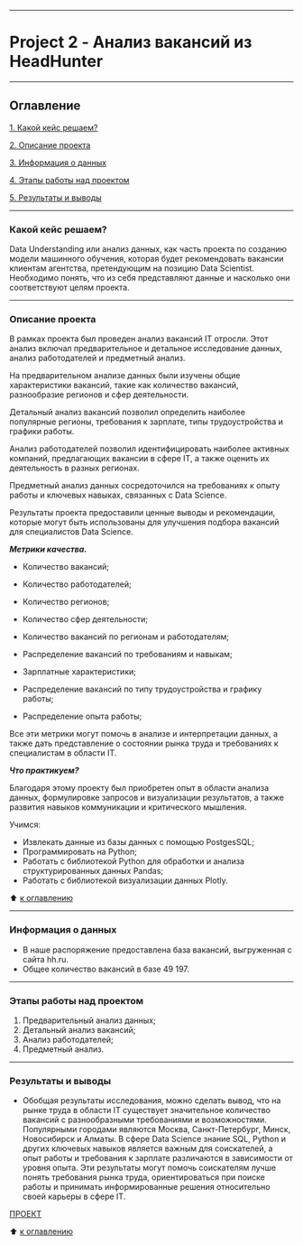 
---

# Project 2 - Анализ вакансий из HeadHunter

---

## Оглавление
  [1. Какой кейс решаем?](https://github.com/211604270720/Project_Skillfactory/tree/master/project_2#Какой-кейс-решаем)
  
  [2. Описание проекта](https://github.com/211604270720/Project_Skillfactory/tree/master/project_2#Описание-проекта)

  [3. Информация о данных](https://github.com/211604270720/Project_Skillfactory/tree/master/project_2#Информация-о-данных)

  [4. Этапы работы над проектом](https://github.com/211604270720/Project_Skillfactory/tree/master/project_2#Этапы-работы-над-проектом)

  [5. Результаты и выводы](https://github.com/211604270720/Project_Skillfactory/tree/master/project_2#Результаты-и-выводы)

---

### Какой кейс решаем?

Data Understanding или анализ данных, как часть проекта по созданию модели машинного обучения, которая будет рекомендовать вакансии клиентам агентства, претендующим на позицию Data Scientist. Необходимо понять, что из себя представляют данные и насколько они соответствуют целям проекта.

---

### Описание проекта

В рамках проекта был проведен анализ вакансий IT отросли. Этот анализ включал предварительное и детальное исследование данных, анализ работодателей и предметный анализ.

На предварительном анализе данных были изучены общие характеристики вакансий, такие как количество вакансий, разнообразие регионов и сфер деятельности.

Детальный анализ вакансий позволил определить наиболее популярные регионы, требования к зарплате, типы трудоустройства и графики работы.

Анализ работодателей позволил идентифицировать наиболее активных компаний, предлагающих вакансии в сфере IT, а также оценить их деятельность в разных регионах.

Предметный анализ данных сосредоточился на требованиях к опыту работы и ключевых навыках, связанных с Data Science.

Результаты проекта предоставили ценные выводы и рекомендации, которые могут быть использованы для улучшения подбора вакансий для специалистов Data Science.

  ***Метрики качества.***

  - Количество вакансий;

  - Количество работодателей;

  - Количество регионов;

  - Количество сфер деятельности;

  - Количество вакансий по регионам и работодателям;

  - Распределение вакансий по требованиям и навыкам;

  - Зарплатные характеристики;

  - Распределение вакансий по типу трудоустройства и графику работы;

  - Распределение опыта работы;

  Все эти метрики могут помочь в анализе и интерпретации данных, а также дать представление о состоянии рынка труда и требованиях к специалистам в области IT.

***Что практикуем?***

  Благодаря этому проекту был приобретен опыт в области анализа данных, формулировке запросов и визуализации результатов, а также развития навыков коммуникации и критического мышления.

Учимся:

  - Извлекать данные из базы данных с помощью PostgesSQL;
  - Программировать на Python;
  - Работать с библиотекой Python для обработки и анализа структурированных данных Pandas;
  - Работать с библиотекой визуализации данных Plotly.
    
:arrow_up: [к оглавлению](https://github.com/211604270720/Project_Skillfactory/tree/master/project_2#Оглавление)

---

### Информация о данных

* В наше распоряжение предоставлена база вакансий, выгруженная с сайта hh.ru.
* Общее количество вакансий в базе 49 197.

---

### Этапы работы над проектом

  1. Предварительный анализ данных;
  2. Детальный анализ вакансий;
  3. Анализ работодателей;
  4. Предметный анализ.

---

### Результаты и выводы

- Обобщая результаты исследования, можно сделать вывод, что на рынке труда в области IT существует значительное количество вакансий с разнообразными требованиями и возможностями. Популярными городами являются Москва, Санкт-Петербург, Минск, Новосибирск и Алматы. В сфере Data Science знание SQL, Python и других ключевых навыков является важным для соискателей, а опыт работы и требования к зарплате различаются в зависимости от уровня опыта. Эти результаты могут помочь соискателям лучше понять требования рынка труда, ориентироваться при поиске работы и принимать информированные решения относительно своей карьеры в сфере IT.

[ПРОЕКТ](https://github.com/211604270720/Project_Skillfactory/blob/master/project_2/Project-2.ipynb)

:arrow_up: [к оглавлению](https://github.com/211604270720/Project_Skillfactory/tree/master/project_2#Оглавление)
